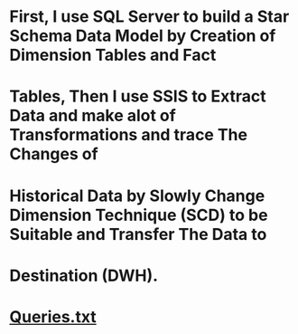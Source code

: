 # First, I use SQL Server to build a Star Schema Data Model by Creation of Dimension Tables and Fact 
# Tables, Then I use SSIS to Extract Data and make alot of Transformations and trace The Changes of 
# Historical Data by Slowly Change Dimension Technique (SCD) to be Suitable and Transfer The Data to 
# Destination (DWH).

#                                    [Queries.txt](https://github.com/user-attachments/files/16840589/Queries.txt)
